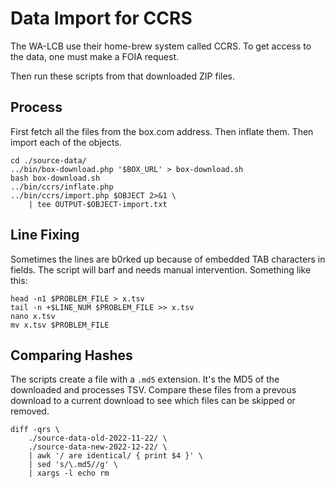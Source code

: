 # Data Import for CCRS

The WA-LCB use their home-brew system called CCRS.
To get access to the data, one must make a FOIA request.

Then run these scripts from that downloaded ZIP files.


## Process

First fetch all the files from the box.com address.
Then inflate them.
Then import each of the objects.

```shell
cd ./source-data/
../bin/box-download.php '$BOX_URL' > box-download.sh
bash box-download.sh
../bin/ccrs/inflate.php
../bin/ccrs/import.php $OBJECT 2>&1 \
	| tee OUTPUT-$OBJECT-import.txt
```

## Line Fixing

Sometimes the lines are b0rked up because of embedded TAB characters in fields.
The script will barf and needs manual intervention.
Something like this:

```shell
head -n1 $PROBLEM_FILE > x.tsv
tail -n +$LINE_NUM $PROBLEM_FILE >> x.tsv
nano x.tsv
mv x.tsv $PROBLEM_FILE
```

## Comparing Hashes

The scripts create a file with a `.md5` extension.
It's the MD5 of the downloaded and processes TSV.
Compare these files from a prevous download to a current download to see which files can be skipped or removed.

```shell
diff -qrs \
	./source-data-old-2022-11-22/ \
	./source-data-new-2022-12-22/ \
	| awk '/ are identical/ { print $4 }' \
	| sed 's/\.md5//g' \
	| xargs -l echo rm
```
